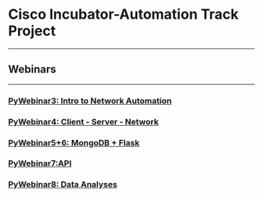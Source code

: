 # Cisco Incubator-Automation Track Project
---
## Webinars
---
### [PyWebinar3: Intro to Network Automation](https://github.com/AK-Engineer/Incu2020/tree/master/Automation)
### [PyWebinar4: Client - Server - Network](https://github.com/AK-Engineer/Incu2020/tree/master/Automation)
### [PyWebinar5+6: MongoDB + Flask](https://github.com/AK-Engineer/Incu2020/tree/master/Flask_Mongodb)
### [PyWebinar7:API](https://github.com/AK-Engineer/Incu2020/tree/master/API)
### [PyWebinar8: Data Analyses](https://github.com/AK-Engineer/Incu2020/tree/master/Data_Analyses)

